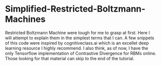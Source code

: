 # Simplified-Restricted-Boltzmann-Machines
Restricted Boltzmann Machine were tough for me to grasp at first. Here I will attempt to explain them in the simplest terms that I can. A few snippets of this code were inspired by cognitiveclass.ai which is an excellet deep learning resource I highly recommend. I also think, as of now, I have the only Tensorflow implementation of Contrastive Divergence for RBMs online. Those looking for that material can skip to the end of the tutorial. 


